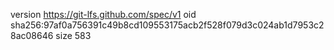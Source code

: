 version https://git-lfs.github.com/spec/v1
oid sha256:97af0a756391c49b8cd109553175acb2f528f079d3c024ab1d7953c28ac08646
size 583
